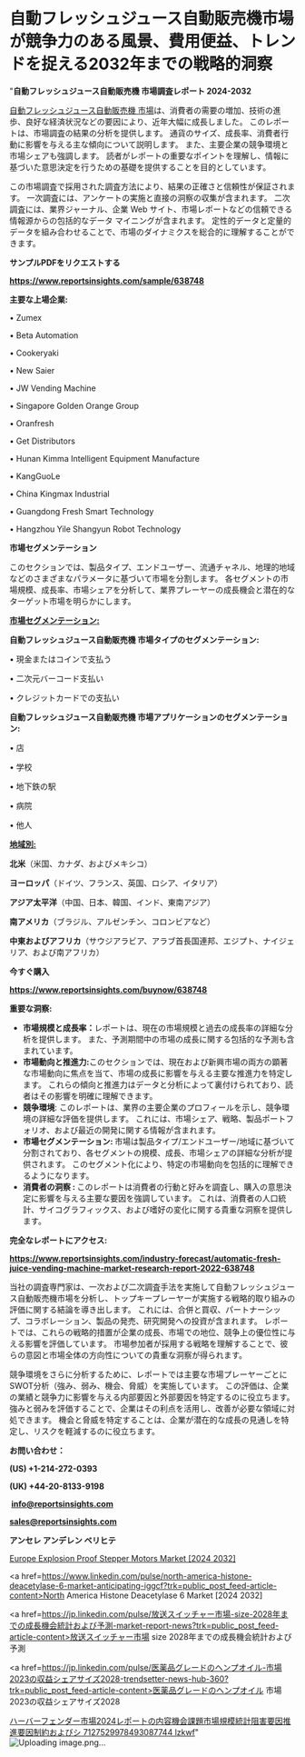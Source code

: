 # 自動フレッシュジュース自動販売機市場が競争力のある風景、費用便益、トレンドを捉える2032年までの戦略的洞察

"<strong>自動フレッシュジュース自動販売機 市場調査レポート 2024-2032</strong>

<a href=https://www.reportsinsights.com/sample/638748>自動フレッシュジュース自動販売機 市場</a>は、消費者の需要の増加、技術の進歩、良好な経済状況などの要因により、近年大幅に成長しました。 このレポートは、市場調査の結果の分析を提供します。 通貨のサイズ、成長率、消費者行動に影響を与える主な傾向について説明します。 また、主要企業の競争環境と市場シェアも強調します。 読者がレポートの重要なポイントを理解し、情報に基づいた意思決定を行うための基礎を提供することを目的としています。

この市場調査で採用された調査方法により、結果の正確さと信頼性が保証されます。 一次調査には、アンケートの実施と直接の洞察の収集が含まれます。 二次調査には、業界ジャーナル、企業 Web サイト、市場レポートなどの信頼できる情報源からの包括的なデータ マイニングが含まれます。 定性的データと定量的データを組み合わせることで、市場のダイナミクスを総合的に理解することができます。

<strong><b>サンプルPDFをリクエストする</b></strong>

<a href=https://www.reportsinsights.com/sample/638748><strong><u>https://www.reportsinsights.com/sample/638748</u></strong></a>

<strong>主要な上場企業:</strong>

• Zumex

• Beta Automation

• Cookeryaki

• New Saier

• JW Vending Machine

• Singapore Golden Orange Group

• Oranfresh

• Get Distributors

• Hunan Kimma Intelligent Equipment Manufacture

• KangGuoLe

• China Kingmax Industrial

• Guangdong Fresh Smart Technology

• Hangzhou Yile Shangyun Robot Technology

<strong>市場セグメンテーション</strong>

このセクションでは、製品タイプ、エンドユーザー、流通チャネル、地理的地域などのさまざまなパラメータに基づいて市場を分割します。 各セグメントの市場規模、成長率、市場シェアを分析して、業界プレーヤーの成長機会と潜在的なターゲット市場を明らかにします。

<strong><u>市場セグメンテーション</u></strong><strong><u>:</u></strong>

<strong>自動フレッシュジュース自動販売機 市場タイプのセグメンテーション:</strong>

• 現金またはコインで支払う

• 二次元バーコード支払い

• クレジットカードでの支払い

<strong>自動フレッシュジュース自動販売機 市場アプリケーションのセグメンテーション:</strong>

• 店

• 学校

• 地下鉄の駅

• 病院

• 他人

<strong><u>地域別</u></strong><strong><u>:</u></strong>

<strong>北米</strong>（米国、カナダ、およびメキシコ）

<strong>ヨーロッパ</strong>（ドイツ、フランス、英国、ロシア、イタリア）

<strong>アジア太平洋</strong>（中国、日本、韓国、インド、東南アジア）

<strong>南アメリカ</strong>（ブラジル、アルゼンチン、コロンビアなど）

<strong>中東およびアフリカ</strong>（サウジアラビア、アラブ首長国連邦、エジプト、ナイジェリア、および南アフリカ）

<strong>今すぐ購入</strong>

<a href=https://www.reportsinsights.com/buynow/638748><strong><u>https://www.reportsinsights.com/buynow/638748</u></strong></a>

<strong>重要な洞察:</strong>
<ul>
  <li><strong>市場規模と成長率：</strong>レポートは、現在の市場規模と過去の成長率の詳細な分析を提供します。 また、予測期間中の市場の成長に関する包括的な予測も含まれています。</li>
  <li><strong>市場動向と推進力:</strong>このセクションでは、現在および新興市場の両方の顕著な市場動向に焦点を当て、市場の成長に影響を与える主要な推進力を特定します。 これらの傾向と推進力はデータと分析によって裏付けられており、読者はその影響を明確に理解できます。</li>
  <li><strong>競争環境</strong>: このレポートは、業界の主要企業のプロフィールを示し、競争環境の詳細な評価を提供します。 これには、市場シェア、戦略、製品ポートフォリオ、および最近の開発に関する情報が含まれます。</li>
  <li><strong>市場セグメンテーション: </strong>市場は製品タイプ/エンドユーザー/地域に基づいて分割されており、各セグメントの規模、成長、市場シェアの詳細な分析が提供されます。 このセグメント化により、特定の市場動向を包括的に理解できるようになります。</li>
  <li><strong>消費者の洞察 : </strong>このレポートは消費者の行動と好みを調査し、購入の意思決定に影響を与える主要な要因を強調しています。 これは、消費者の人口統計、サイコグラフィックス、および嗜好の変化に関する貴重な洞察を提供します。</li>
</ul>
<strong>完全なレポートにアクセス:</strong>

<a href=https://www.reportsinsights.com/industry-forecast/automatic-fresh-juice-vending-machine-market-research-report-2022-638748><strong><u><b>https://www.reportsinsights.com/industry-forecast/automatic-fresh-juice-vending-machine-market-research-report-2022-638748</b></u></strong></a>

当社の調査専門家は、一次および二次調査手法を実施して自動フレッシュジュース自動販売機市場を分析し、トップキープレーヤーが実施する戦略的取り組みの評価に関する結論を導き出します。 これには、合併と買収、パートナーシップ、コラボレーション、製品の発売、研究開発への投資が含まれます。 レポートでは、これらの戦略的措置が企業の成長、市場での地位、競争上の優位性に与える影響を評価しています。 市場参加者が採用する戦略を理解することで、彼らの意図と市場全体の方向性についての貴重な洞察が得られます。

競争環境をさらに分析するために、レポートでは主要な市場プレーヤーごとにSWOT分析（強み、弱み、機会、脅威）を実施しています。 この評価は、企業の業績と競争力に影響を与える内部要因と外部要因を特定するのに役立ちます。 強みと弱みを評価することで、企業はその利点を活用し、改善が必要な領域に対処できます。 機会と脅威を特定することは、企業が潜在的な成長の見通しを特定し、リスクを軽減するのに役立ちます。

<strong>お問い合わせ：</strong>

<strong>(US) +1-214-272-0393</strong>

<strong>(UK) +44-20-8133-9198</strong>

<strong> </strong><a href=info@reportsinsights.com><strong><u>info@reportsinsights.com</u></strong></a>

<a href=sales@reportsinsights.com><strong><u>sales@reportsinsights.com</u></strong></a>

<strong>アンセレ アンデレン ベリヒテ</strong>

<a href=https://www.linkedin.com/pulse/europe-explosion-proof-stepper-motors-markets-2024-f0fvf/>Europe Explosion Proof Stepper Motors Market [2024 2032]</a>

<a href=https://www.linkedin.com/pulse/north-america-histone-deacetylase-6-market-anticipating-iggcf?trk=public_post_feed-article-content>North America Histone Deacetylase 6 Market [2024 2032]</a>

<a href=https://jp.linkedin.com/pulse/放送スイッチャー市場-size-2028年までの成長機会統計および予測-market-report-news?trk=public_post_feed-article-content>放送スイッチャー市場 size 2028年までの成長機会統計および予測</a>

<a href=https://jp.linkedin.com/pulse/医薬品グレードのヘンプオイル-市場2023の収益シェアサイズ2028-trendsetter-news-hub-360?trk=public_post_feed-article-content>医薬品グレードのヘンプオイル 市場2023の収益シェアサイズ2028</a>

<a href=https://www.linkedin.com/pulse/ハーバーフェンダー市場2024レポートの内容機会課題市場規模統計阻害要因推進要因制約およびシ-7127529978493087744-lzkwf/>ハーバーフェンダー市場2024レポートの内容機会課題市場規模統計阻害要因推進要因制約およびシ 7127529978493087744 lzkwf</a>"
![Uploading image.png…]()
